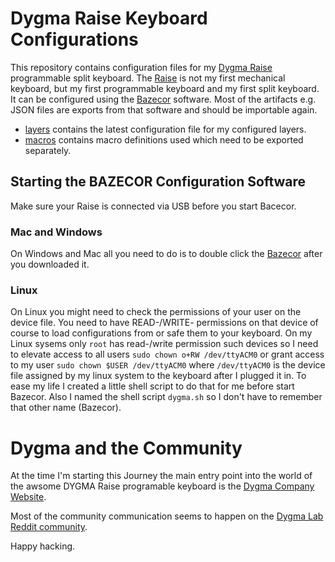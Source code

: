 # Dygma Raise Keyboard Configurations

This repository contains configuration files for my [Dygma Raise](https://dygma.com/) programmable split keyboard.
The [Raise](https://dygma.com/) is not my first mechanical keyboard, but my first programmable keyboard and my first split keyboard. It can be configured using the [Bazecor](https://dygma.com/pages/bazecor) software. Most of the artifacts e.g. JSON files are exports from that software and should be importable again.

- [layers](layers/) contains the latest configuration file for my configured layers.
- [macros](marcos/) contains macro definitions used which need to be exported separately.

## Starting the BAZECOR Configuration Software
Make sure your Raise is connected via USB before you start Bacecor.

### Mac and Windows
On Windows and Mac all you need to do is to double click the [Bazecor](https://dygma.com/pages/bazecor) after you downloaded it.

### Linux
On Linux you might need to check the permissions of your user on the device file. You need to have READ-/WRITE- permissions on that device of course to load configurations from or safe them to your keyboard. On my Linux sysems only `root` has read-/write permission such devices so I need to elevate access to all users `sudo chown o+RW /dev/ttyACM0` or grant access to my user `sudo chown $USER /dev/ttyACM0` where `/dev/ttyACM0` is the device file assigned by my linux system to the keyboard after I plugged it in.
To ease my life I created a little shell script to do that for me before start Bazecor. Also I named the shell script `dygma.sh` so I don't have to remember that other name (Bazecor).

# Dygma and the Community
At the time I'm starting this Journey the main entry point into the world of the awsome DYGMA Raise programable keyboard is the [Dygma Company Website](https://dygma.com).

Most of the community communication seems to happen on the [Dygma Lab Reddit community](https://www.reddit.com/r/DygmaLab/).

Happy hacking.